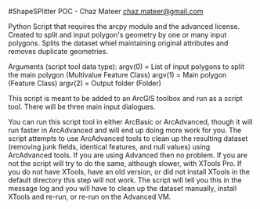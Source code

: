 #ShapeSPlitter
POC - Chaz Mateer chaz.mateer@gmail.com

Python Script that requires the arcpy module and the advanced license.  Created to split and input polygon's geometry by one or many input polygons.  Splits the dataset whiel maintaining original attributes and removes duplicate geometries.

Arguments (script tool data type):
argv(0) = List of input polygons to split the main polygon (Multivalue Feature Class)
argv(1) = Main polygon (Feature Class)
argv(2) = Output folder (Folder)

This script is meant to be added to an ArcGIS toolbox and run as a script
tool.  There will be three main input dialogues.

You can run this script tool in either ArcBasic or ArcAdvanced, though it will
run faster in ArcAdvanced and will end up doing more work for you.  The script
attempts to use ArcAdvanced tools to clean up the resulting dataset (removing
junk fields, identical features, and null values) using ArcAdvanced tools.  If
you are using Advanced then no problem.  If you are not the script will try to
do the same, although slower, with XTools Pro.  If you do not have XTools, have
an old version, or did not install XTools in the default directory this step
will not work.  The script will tell you this in the message log and you will
have to clean up the dataset manually, install XTools and re-run, or re-run on
the Advanced VM.
